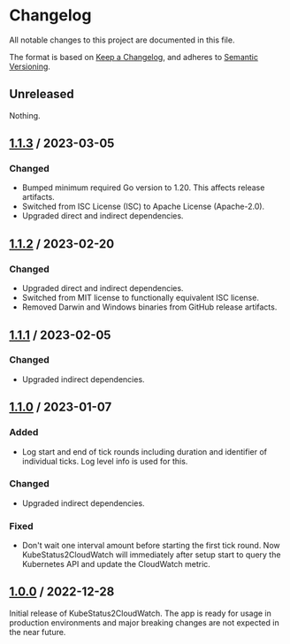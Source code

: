 # Changelog

All notable changes to this project are documented in this file.

The format is based on [Keep a Changelog](https://keepachangelog.com/en/1.1.0),
and adheres to [Semantic Versioning](https://semver.org/spec/v2.0.0).

## Unreleased

Nothing.

## [1.1.3](https://github.com/trallnag/kubestatus2cloudwatch/compare/v1.1.2...v1.1.3) / 2023-03-05

### Changed

- Bumped minimum required Go version to 1.20. This affects release artifacts.
- Switched from ISC License (ISC) to Apache License (Apache-2.0).
- Upgraded direct and indirect dependencies.

## [1.1.2](https://github.com/trallnag/kubestatus2cloudwatch/compare/v1.1.1...v1.1.2) / 2023-02-20

### Changed

- Upgraded direct and indirect dependencies.
- Switched from MIT license to functionally equivalent ISC license.
- Removed Darwin and Windows binaries from GitHub release artifacts.

## [1.1.1](https://github.com/trallnag/kubestatus2cloudwatch/compare/v1.1.0...v1.1.1) / 2023-02-05

### Changed

- Upgraded indirect dependencies.

## [1.1.0](https://github.com/trallnag/kubestatus2cloudwatch/compare/v1.0.0...v1.1.0) / 2023-01-07

### Added

- Log start and end of tick rounds including duration and identifier of
  individual ticks. Log level info is used for this.

### Changed

- Upgraded indirect dependencies.

### Fixed

- Don't wait one interval amount before starting the first tick round. Now
  KubeStatus2CloudWatch will immediately after setup start to query the
  Kubernetes API and update the CloudWatch metric.

## [1.0.0](https://github.com/trallnag/kubestatus2cloudwatch/compare/ed5965484226b6ef8b1a13de14c82c7b36d33d8d...v1.0.0) / 2022-12-28

Initial release of KubeStatus2CloudWatch. The app is ready for usage in
production environments and major breaking changes are not expected in the near
future.
